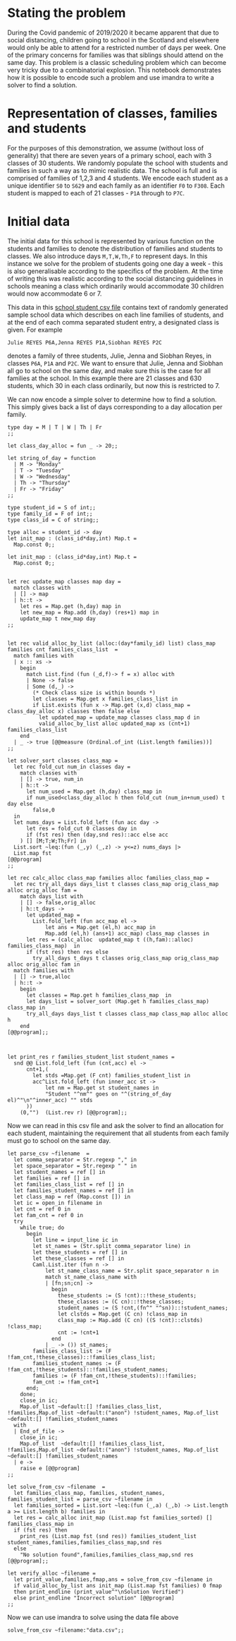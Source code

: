 # Stating the problem

During the Covid pandemic of 2019/2020 it became apparent that due to social distancing, children going to school in the Scotland and elsewhere would only be able to attend for a restricted number of days per week. One of the primary concerns for families was that siblings should attend on the same day. This problem is a classic scheduling problem which can become very tricky due to a combinatorial explosion. This notebook demonstrates how it is possible to encode such a problem and use imandra to write a solver to find a solution.

# Representation of classes, families and students

For the purposes of this demonstration, we assume (without loss of generality) that there are seven years of a primary school, each with 3 classes of 30 students. We randomly populate the school with students and families in such a way as to mimic realistic data. The school is full and is comprised of families of 1,2,3 and 4 students. We encode each student as a unique identifier `S0` to `S629` and each family as an identifier `F0` to `F308`. Each student is mapped to each of 21 classes - `P1A` through to `P7C`.

# Initial data
The initial data for this school is represented by various function on the students and families to denote the distribution of families and students to classes. We also introduce days `M,T,W,Th,F` to represent days. In this instance we solve for the problem of students going one day a week - this is also generalisable according to the specifics of the problem. At the time of writing this was realistic according to the social distancing guidelines in schools meaning a class which ordinarily would accommodate 30 children would now accommodate 6 or 7.

This data in this [school student csv file](data.csv) contains text of randomly generated sample school data which describes on each line families of students, and at the end of each comma separated student entry, a designated class is given. For example

```
Julie REYES P6A,Jenna REYES P1A,Siobhan REYES P2C
```


denotes a family of three students, Julie, Jenna and Siobhan Reyes, in classes `P6A`, `P1A` and `P2C`. We want to ensure that Julie, Jenna and Siobhan all go to school on the same day, and make sure this is the case for all families at the school. In this example there are 21 classes and 630 students, which 30 in each class ordinarily, but now this is restricted to 7.

We can now encode a simple solver to determine how to find a solution. This simply gives back a list of days corresponding to a day allocation per family.


```{.imandra .input}
type day = M | T | W | Th | Fr
;;

let class_day_alloc = fun _ -> 20;;

let string_of_day = function
  | M -> "Monday"
  | T -> "Tuesday"
  | W -> "Wednesday"
  | Th -> "Thursday"
  | Fr -> "Friday"
;;

type student_id = S of int;;
type family_id = F of int;;
type class_id = C of string;;

type alloc = student_id -> day
let init_map : (class_id*day,int) Map.t =
  Map.const 0;;

let init_map : (class_id*day,int) Map.t =
  Map.const 0;;


let rec update_map classes map day =
  match classes with
  | [] -> map
  | h::t ->
    let res = Map.get (h,day) map in
    let new_map = Map.add (h,day) (res+1) map in
    update_map t new_map day
;;


let rec valid_alloc_by_list (alloc:(day*family_id) list) class_map families cnt families_class_list  = 
  match families with
  | x :: xs ->
    begin
      match List.find (fun (_d,f)-> f = x) alloc with 
      | None -> false 
      | Some (d,_) -> 
        (* Check class size is within bounds *)
        let classes = Map.get x families_class_list in
        if List.exists (fun x -> Map.get (x,d) class_map = class_day_alloc x) classes then false else
          let updated_map = update_map classes class_map d in
          valid_alloc_by_list alloc updated_map xs (cnt+1) families_class_list 
    end
  | _ -> true [@@measure (Ordinal.of_int (List.length families))]
;;

let solver_sort classes class_map = 
  let rec fold_cut num_in classes day = 
    match classes with 
    | [] -> true, num_in
    | h::t -> 
      let num_used = Map.get (h,day) class_map in 
      if num_used<class_day_alloc h then fold_cut (num_in+num_used) t day else 
        false,0
  in
  let nums_days = List.fold_left (fun acc day -> 
      let res = fold_cut 0 classes day in 
      if (fst res) then (day,snd res)::acc else acc
    ) [] [M;T;W;Th;Fr] in 
  List.sort ~leq:(fun (_,y) (_,z) -> y<=z) nums_days |>
  List.map fst
[@@program]
;;

let rec calc_alloc class_map families alloc families_class_map = 
  let rec try_all_days days_list t classes class_map orig_class_map alloc orig_alloc fam = 
    match days_list with 
    | [] -> false,orig_alloc
    | h::t_days -> 
      let updated_map = 
        List.fold_left (fun acc_map el -> 
            let ans = Map.get (el,h) acc_map in
            Map.add (el,h) (ans+1) acc_map) class_map classes in
      let res = (calc_alloc  updated_map t ((h,fam)::alloc) families_class_map)  in 
      if (fst res) then res else 
        try_all_days t_days t classes orig_class_map orig_class_map alloc orig_alloc fam in
  match families with 
  | [] -> true,alloc 
  | h::t -> 
    begin
      let classes = Map.get h families_class_map  in 
      let days_list = solver_sort (Map.get h families_class_map) class_map in 
      try_all_days days_list t classes class_map class_map alloc alloc h
    end 
[@@program];;



let print_res r families_student_list student_names = 
  snd @@ List.fold_left (fun (cnt,acc) el -> 
      cnt+1,(
        let stds =Map.get (F cnt) families_student_list in 
        acc^List.fold_left (fun inner_acc st -> 
            let nm = Map.get st student_names in
            "Student "^nm^" goes on "^(string_of_day el)^"\n"^inner_acc) "" stds
      ))
    (0,"")  (List.rev r) [@@program];;

```

Now we can read in this csv file and ask the solver to find an allocation for each student, maintaining the requirement that all students from each family must go to school on the same day.


```{.imandra .input}
let parse_csv ~filename  = 
  let comma_separator = Str.regexp "," in
  let space_separator = Str.regexp " " in
  let student_names = ref [] in 
  let families = ref [] in 
  let families_class_list = ref [] in
  let families_student_names = ref [] in 
  let class_map = ref (Map.const []) in 
  let ic = open_in filename in
  let cnt = ref 0 in
  let fam_cnt = ref 0 in
  try 
    while true; do
      begin
        let line = input_line ic in
        let st_names = (Str.split comma_separator line) in 
        let these_students = ref [] in
        let these_classes = ref [] in
        Caml.List.iter (fun n -> 
            let st_name_class_name = Str.split space_separator n in 
            match st_name_class_name with 
            | [fn;sn;cn] -> 
              begin
                these_students := (S !cnt)::!these_students;
                these_classes := (C cn)::!these_classes;           
                student_names := (S !cnt,(fn^" "^sn))::!student_names;
                let clstds = Map.get (C cn) !class_map in
                class_map := Map.add (C cn) ((S !cnt)::clstds) !class_map;
                cnt := !cnt+1
              end
            | _ -> ()) st_names;
        families_class_list := (F !fam_cnt,!these_classes)::!families_class_list;
        families_student_names := (F !fam_cnt,!these_students)::!families_student_names;
        families := (F !fam_cnt,!these_students)::!families;
        fam_cnt := !fam_cnt+1
      end;
    done;
    close_in ic;
    Map.of_list ~default:[] !families_class_list, !families,Map.of_list ~default:("anon") !student_names, Map.of_list ~default:[] !families_student_names
  with 
  | End_of_file -> 
    close_in ic; 
    Map.of_list  ~default:[] !families_class_list, !families,Map.of_list ~default:("anon") !student_names, Map.of_list ~default:[] !families_student_names
  | e -> 
    raise e [@@program]
;;

let solve_from_csv ~filename  = 
  let families_class_map, families, student_names, families_student_list = parse_csv ~filename in 
  let families_sorted = List.sort ~leq:(fun (_,a) (_,b) -> List.length a >= List.length b) families in
  let res = calc_alloc init_map (List.map fst families_sorted) [] families_class_map in
  if (fst res) then 
    print_res (List.map fst (snd res)) families_student_list student_names,families,families_class_map,snd res
  else 
    "No solution found",families,families_class_map,snd res
[@@program];;

let verify_alloc ~filename = 
  let print_value,families,fmap,ans = solve_from_csv ~filename in 
  if valid_alloc_by_list ans init_map (List.map fst families) 0 fmap 
  then print_endline (print_value^"\nSolution Verified") 
  else print_endline "Incorrect solution" [@@program]
;;
```

Now we can use imandra to solve using the data file above


```
solve_from_csv ~filename:"data.csv";;
```
